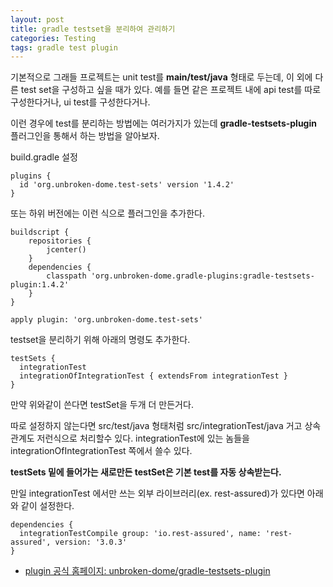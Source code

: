 ```yaml
---
layout: post
title: gradle testset을 분리하여 관리하기
categories: Testing
tags: gradle test plugin
---
```


기본적으로 그래들 프로젝트는 unit test를 **main/test/java** 형태로 두는데, 이 외에 다른 test set을 구성하고 싶을 때가 있다. 예를 들면 같은 프로젝트 내에 api test를 따로 구성한다거나, ui test를 구성한다거나.

이런 경우에 test를 분리하는 방법에는 여러가지가 있는데 **gradle-testsets-plugin** 플러그인을 통해서 하는 방법을 알아보자.

build.gradle 설정

    plugins {
      id 'org.unbroken-dome.test-sets' version '1.4.2'
    }

또는 하위 버전에는 이런 식으로 플러그인을 추가한다.

    buildscript {
        repositories {
            jcenter()
        }
        dependencies {
            classpath 'org.unbroken-dome.gradle-plugins:gradle-testsets-plugin:1.4.2'
        }
    }

    apply plugin: 'org.unbroken-dome.test-sets'


testset을 분리하기 위해 아래의 명령도 추가한다.

    testSets {
      integrationTest
      integrationOfIntegrationTest { extendsFrom integrationTest }
    }

만약 위와같이 쓴다면 testSet을 두개 더 만든거다.

따로 설정하지 않는다면 src/test/java 형태처럼 src/integrationTest/java
거고 상속관계도 저런식으로 처리할수 있다. integrationTest에 있는 놈들을 integrationOfIntegrationTest 쪽에서 쓸수 있다.

**testSets 밑에 들어가는 새로만든 testSet은 기본 test를 자동 상속받는다.**

만일 integrationTest 에서만 쓰는 외부 라이브러리(ex. rest-assured)가 있다면 아래와 같이 설정한다.

    dependencies {
      integrationTestCompile group: 'io.rest-assured', name: 'rest-assured', version: '3.0.3'
    }

- [plugin 공식 홈페이지: unbroken-dome/gradle-testsets-plugin](https://github.com/unbroken-dome/gradle-testsets-plugin)
